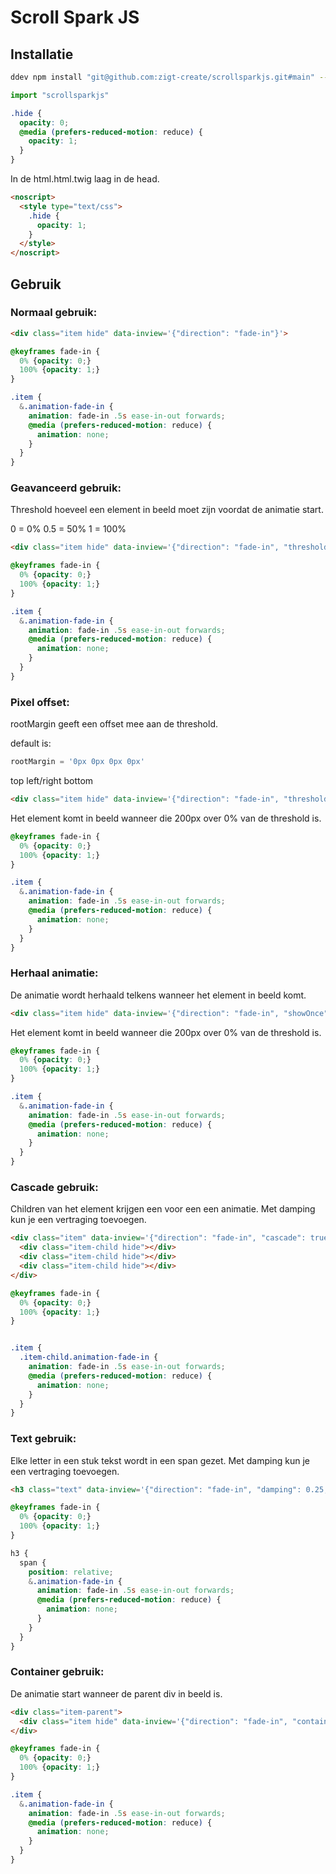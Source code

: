# Scroll Spark JS

## Installatie
```bash
ddev npm install "git@github.com:zigt-create/scrollsparkjs.git#main" --save
```

```js
import "scrollsparkjs"
```

```scss
.hide {
  opacity: 0;
  @media (prefers-reduced-motion: reduce) {
    opacity: 1;
  }
}
```

In de html.html.twig laag in de head.
```html
<noscript>
  <style type="text/css">
    .hide {
      opacity: 1;
    }
  </style>
</noscript>
```

## Gebruik

### Normaal gebruik:
```html
<div class="item hide" data-inview='{"direction": "fade-in"}'>
```

```scss
@keyframes fade-in {
  0% {opacity: 0;}
  100% {opacity: 1;}
}

.item {
  &.animation-fade-in {
    animation: fade-in .5s ease-in-out forwards;
    @media (prefers-reduced-motion: reduce) {
      animation: none;
    }
  }
}
```

### Geavanceerd gebruik:
Threshold hoeveel een element in beeld moet zijn voordat de animatie start.

0 = 0%
0.5 = 50%
1 = 100%

```html
<div class="item hide" data-inview='{"direction": "fade-in", "threshold": 0, "thresholdMobile": 0.2}'>
```

```scss
@keyframes fade-in {
  0% {opacity: 0;}
  100% {opacity: 1;}
}

.item {
  &.animation-fade-in {
    animation: fade-in .5s ease-in-out forwards;
    @media (prefers-reduced-motion: reduce) {
      animation: none;
    }
  }
}
```

### Pixel offset:
rootMargin geeft een offset mee aan de threshold.

default is:
```js
rootMargin = '0px 0px 0px 0px'
```
top left/right bottom

```html
<div class="item hide" data-inview='{"direction": "fade-in", "threshold": 0, "rootMargin": "-200px"}'>
```
Het element komt in beeld wanneer die 200px over 0% van de threshold is.

```scss
@keyframes fade-in {
  0% {opacity: 0;}
  100% {opacity: 1;}
}

.item {
  &.animation-fade-in {
    animation: fade-in .5s ease-in-out forwards;
    @media (prefers-reduced-motion: reduce) {
      animation: none;
    }
  }
}
```

### Herhaal animatie:
De animatie wordt herhaald telkens wanneer het element in beeld komt.

```html
<div class="item hide" data-inview='{"direction": "fade-in", "showOnce": false}'>
```
Het element komt in beeld wanneer die 200px over 0% van de threshold is.

```scss
@keyframes fade-in {
  0% {opacity: 0;}
  100% {opacity: 1;}
}

.item {
  &.animation-fade-in {
    animation: fade-in .5s ease-in-out forwards;
    @media (prefers-reduced-motion: reduce) {
      animation: none;
    }
  }
}
```

### Cascade gebruik:
Children van het element krijgen een voor een een animatie.
Met damping kun je een vertraging toevoegen.

```html
<div class="item" data-inview='{"direction": "fade-in", "cascade": true, "damping": 0.25}'>
  <div class="item-child hide"></div>
  <div class="item-child hide"></div>
  <div class="item-child hide"></div>
</div>
```

```scss
@keyframes fade-in {
  0% {opacity: 0;}
  100% {opacity: 1;}
}


.item {
  .item-child.animation-fade-in {
    animation: fade-in .5s ease-in-out forwards;
    @media (prefers-reduced-motion: reduce) {
      animation: none;
    }
  }
}
```

### Text gebruik:
Elke letter in een stuk tekst wordt in een span gezet.
Met damping kun je een vertraging toevoegen.

```html
<h3 class="text" data-inview='{"direction": "fade-in", "damping": 0.25, "text": true}'>Tekst</h3>
```

```scss
@keyframes fade-in {
  0% {opacity: 0;}
  100% {opacity: 1;}
}

h3 {
  span {
    position: relative;
    &.animation-fade-in {
      animation: fade-in .5s ease-in-out forwards;
      @media (prefers-reduced-motion: reduce) {
        animation: none;
      }
    }
  }
}
```

### Container gebruik:
De animatie start wanneer de parent div in beeld is.

```html
<div class="item-parent">
  <div class="item hide" data-inview='{"direction": "fade-in", "container": ".item-parent"}'></div>
</div>
```

```scss
@keyframes fade-in {
  0% {opacity: 0;}
  100% {opacity: 1;}
}

.item {
  &.animation-fade-in {
    animation: fade-in .5s ease-in-out forwards;
    @media (prefers-reduced-motion: reduce) {
      animation: none;
    }
  }
}
```
